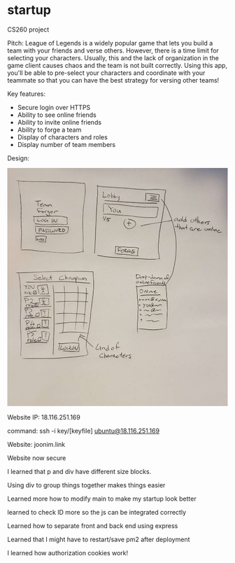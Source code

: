 # startup
CS260 project

Pitch:
League of Legends is a widely popular game that lets you build a team with your friends and verse others. However, there is a time limit for selecting your characters. Usually, this and the lack of organization in the game client causes chaos and the team is not built correctly. Using this app, you'll be able to pre-select your characters and coordinate with your teammate so that you can have the best strategy for versing other teams!

Key features:
* Secure login over HTTPS
* Ability to see online friends
* Ability to invite online friends
* Ability to forge a team
* Display of characters and roles
* Display number of team members

Design:

![alt text](https://github.com/jk123121/startup/blob/main/Design.jpg?width=810&height=874)


Website IP: 18.116.251.169

command: ssh -i key/[keyfile] ubuntu@18.116.251.169

Website: joonim.link

Website now secure

I learned that p and div have different size blocks.

Using div to group things together makes things easier

Learned more how to modify main to make my startup look better

learned to check ID more so the js can be integrated correctly

Learned how to separate front and back end using express

Learned that I might have to restart/save pm2 after deployment

I learned how authorization cookies work!

